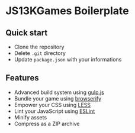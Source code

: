 # JS13KGames Boilerplate

## Quick start

* Clone the repository
* Delete `.git` directory
* Update `package.json` with your informations

## Features

* Advanced build system using [gulp.js](http://gulpjs.com/)
* Bundle your game using [browserify](http://browserify.org/)
* Empower your CSS using [LESS](http://lesscss.org/)
* Lint your JavaScript using [ESLint](http://eslint.org/) 
* Minify assets
* Compress as a ZIP archive
